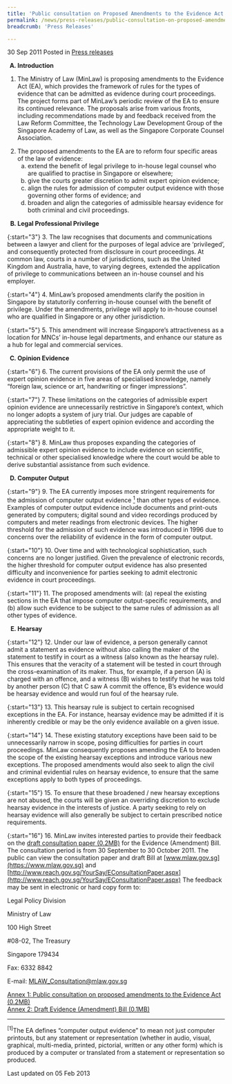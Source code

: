 ```yaml
---
title: 'Public consultation on Proposed Amendments to the Evidence Act'
permalink: /news/press-releases/public-consultation-on-proposed-amendments-to-the-evidence-act/
breadcrumb: 'Press Releases'

---
```



30 Sep 2011 Posted in [Press releases](/news/press-releases)

<ol style="list-style-type: upper-alpha; font-weight: bold;">
<li>Introduction</li>
</ol>


1. The Ministry of Law (MinLaw) is proposing amendments to the Evidence Act (EA), which provides the framework of rules for the types of evidence that can be admitted as evidence during court proceedings. The project forms part of MinLaw’s periodic review of the EA to ensure its continued relevance. The proposals arise from various fronts, including recommendations made by and feedback received from the Law Reform Committee, the Technology Law Development Group of the Singapore Academy of Law, as well as the Singapore Corporate Counsel Association.


<ol start="2">
<li>The proposed amendments to the EA are to reform four specific areas of the law of evidence:
<ol style="list-style-type: lower-alpha">

<li>extend the benefit of legal privilege to in-house legal counsel who are qualified to practise in Singapore or elsewhere;</li>

<li>give the courts greater discretion to admit expert opinion evidence;</li>

<li>align the rules for admission of computer output evidence with those governing other forms of evidence; and</li>

<li>broaden and align the categories of admissible hearsay evidence for both criminal and civil proceedings.</li>

</ol>



</li>
</ol>


<ol start="2" style="list-style-type: upper-alpha; font-weight: bold;">
<li>Legal Professional Privilege</li>
</ol>


{:start="3"}
3. The law recognises that documents and communications between a lawyer and client for the purposes of legal advice are ‘privileged’, and consequently protected from disclosure in court proceedings. At common law, courts in a number of jurisdictions, such as the United Kingdom and Australia, have, to varying degrees, extended the application of privilege to communications between an in-house counsel and his employer.

{:start="4"}
4. MinLaw’s proposed amendments clarify the position in Singapore by statutorily conferring in-house counsel with the benefit of privilege. Under the amendments, privilege will apply to in-house counsel who are qualified in Singapore or any other jurisdiction. 

{:start="5"}
5. This amendment will increase Singapore’s attractiveness as a location for MNCs’ in-house legal departments, and enhance our stature as a hub for legal and commercial services.




<ol start="3" style="list-style-type: upper-alpha; font-weight: bold;">
<li> Opinion Evidence</li>
</ol>

{:start="6"}
6. The current provisions of the EA only permit the use of expert opinion evidence in five areas of specialised knowledge, namely “foreign law, science or art, handwriting or finger impressions”.

{:start="7"}
7. These limitations on the categories of admissible expert opinion evidence are unnecessarily restrictive in Singapore’s context, which no longer adopts a system of jury trial. Our judges are capable of appreciating the subtleties of expert opinion evidence and according the appropriate weight to it.

{:start="8"}
8. MinLaw thus proposes expanding the categories of admissible expert opinion evidence to include evidence on scientific, technical or other specialised knowledge where the court would be able to derive substantial assistance from such evidence.


<ol start="4" style="list-style-type: upper-alpha; font-weight: bold;">
<li>Computer Output</li>
</ol>


{:start="9"}
9. The EA currently imposes more stringent requirements for the admission of computer output evidence <a href="#fn"><sup>1</sup></a> than other types of evidence. Examples of computer output evidence include documents and print-outs generated by computers; digital sound and video recordings produced by computers and meter readings from electronic devices. The higher threshold for the admission of such evidence was introduced in 1996 due to concerns over the reliability of evidence in the form of computer output.

{:start="10"}
10. Over time and with technological sophistication, such concerns are no longer justified. Given the prevalence of electronic records, the higher threshold for computer output evidence has also presented difficulty and inconvenience for parties seeking to admit electronic evidence in court proceedings.

{:start="11"}
11. The proposed amendments will: (a) repeal the existing sections in the EA that impose computer output-specific requirements, and (b) allow such evidence to be subject to the same rules of admission as all other types of evidence.




<ol start="5" style="list-style-type: upper-alpha; font-weight: bold;">
<li>Hearsay</li>
</ol>

{:start="12"}
12. Under our law of evidence, a person generally cannot admit a statement as evidence without also calling the maker of the statement to testify in court as a witness (also known as the hearsay rule). This ensures that the veracity of a statement will be tested in court through the cross-examination of its maker. Thus, for example, if a person (A) is charged with an offence, and a witness (B) wishes to testify that he was told by another person (C) that C saw A commit the offence, B’s evidence would be hearsay evidence and would run foul of the hearsay rule.

{:start="13"}
13. This hearsay rule is subject to certain recognised exceptions in the EA. For instance, hearsay evidence may be admitted if it is inherently credible or may be the only evidence available on a given issue.

{:start="14"}
14. These existing statutory exceptions have been said to be unnecessarily narrow in scope, posing difficulties for parties in court proceedings. MinLaw consequently proposes amending the EA to broaden the scope of the existing hearsay exceptions and introduce various new exceptions. The proposed amendments would also seek to align the civil and criminal evidential rules on hearsay evidence, to ensure that the same exceptions apply to both types of proceedings.

{:start="15"}
15. To ensure that these broadened / new hearsay exceptions are not abused, the courts will be given an overriding discretion to exclude hearsay evidence in the interests of justice. A party seeking to rely on hearsay evidence will also generally be subject to certain prescribed notice requirements.


{:start="16"}
16. MinLaw invites interested parties to provide their feedback on the [draft consultation paper (0.2MB)](/files/news/press-releases/2011/09/linkclickbd8a.pdf) for the Evidence (Amendment) Bill. The consultation period is from 30 September to 30 October 2011. The public can view the consultation paper and draft Bill at [www.mlaw.gov.sg](https://www.mlaw.gov.sg) and [http://www.reach.gov.sg/YourSay/EConsultationPaper.aspx](http://www.reach.gov.sg/YourSay/EConsultationPaper.aspx) The feedback may be sent in electronic or hard copy form to:

<p class="address-centered">Legal Policy Division</p>
<p class="address-centered">Ministry of Law</p>
<p class="address-centered">100 High Street</p>
<p class="address-centered">#08-02, The Treasury</p>
<p class="address-centered">Singapore 179434</p>
<p class="address-centered">Fax: 6332 8842</p>
<p class="address-centered">E-mail: <a href="mailto:MLAW_Consultation@mlaw.gov.sg">MLAW_Consultation@mlaw.gov.sg</a></p>


[Annex 1: Public consultation on proposed amendments to the Evidence Act (0.2MB)](/files/news/press-releases/2011/09/linkclickbd8a.pdf)  
[Annex 2: Draft Evidence (Amendment) Bill (0.1MB)](/files/news/press-releases/2011/09/linkclick5231.pdf)

---
<p id="fn"><sup>[1]</sup>The EA defines “computer output evidence” to mean not just computer printouts, but any statement or representation (whether in audio, visual, graphical, multi-media, printed, pictorial, written or any other form) which is produced by a computer or translated from a statement or representation so produced.</p>



<p class="right-side-updated">Last updated on 05 Feb 2013</p>





